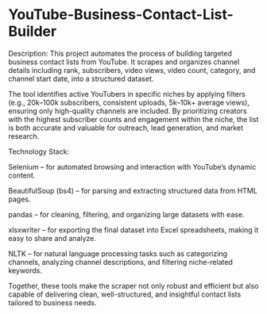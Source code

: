 # YouTube-Business-Contact-List-Builder

Description:
This project automates the process of building targeted business contact lists from YouTube. It scrapes and organizes channel details including rank, subscribers, video views, video count, category, and channel start date, into a structured dataset.

The tool identifies active YouTubers in specific niches by applying filters (e.g., 20k–100k subscribers, consistent uploads, 5k–10k+ average views), ensuring only high-quality channels are included. By prioritizing creators with the highest subscriber counts and engagement within the niche, the list is both accurate and valuable for outreach, lead generation, and market research.

Technology Stack:

Selenium – for automated browsing and interaction with YouTube’s dynamic content.

BeautifulSoup (bs4) – for parsing and extracting structured data from HTML pages.

pandas – for cleaning, filtering, and organizing large datasets with ease.

xlsxwriter – for exporting the final dataset into Excel spreadsheets, making it easy to share and analyze.

NLTK – for natural language processing tasks such as categorizing channels, analyzing channel descriptions, and filtering niche-related keywords.

Together, these tools make the scraper not only robust and efficient but also capable of delivering clean, well-structured, and insightful contact lists tailored to business needs.

